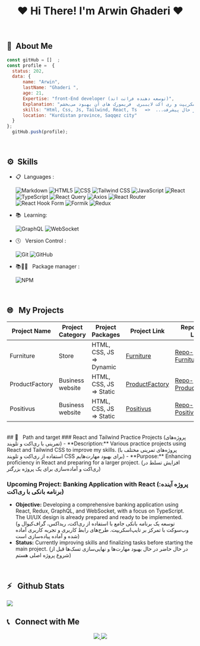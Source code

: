 <h1 align="center">❤ Hi There! I'm Arwin Ghaderi ❤</h1>
 <br>

## 📃&nbsp; About Me
  ```javascript
 const gitHub = []  ;
 const profile =  {
    status: 202,
    data: {
        name: "Arwin",
        lastName: "Ghaderi ",
        age: 21,
        Expertise: "front-End developer (توسعه دهنده فرانت اند)",
        Explanation: "در حال تکمیل مهارت‌های ریداکس، گراف‌کیوال و وب‌سوکت هستم تا بتوانم یک پروژه بانکی قوی که طرح‌های رابط کاربری و تجربه کاربری آن آماده است را پیاده‌سازی کنم. همچنین مهارت‌های خود را در تایپ‌اسکریپت و ری اکت لایببری  فریمورک های آن بهبود می‌بخشم.",
        skills: "Html, Css, Js, Tailwind, React, Ts   =>  ...در حال پیشرفت",
        location: "Kurdistan province, Saqqez city"
    }
};
    gitHub.push(profile);


```
<br>

## ⚙️&nbsp; Skills
- 📋 &nbsp;Languages :
  
  ![Markdown](https://img.shields.io/badge/-Markdown-333333?style=flat&logo=markdown)
  ![HTML5](https://img.shields.io/badge/-HTML5-333333?style=flat&logo=HTML5)
  ![CSS](https://img.shields.io/badge/-CSS-333333?style=flat&logo=CSS3&logoColor=1572B6)
  ![Tailwind CSS](https://img.shields.io/badge/-TailwindCSS-333333?style=flat&logo=TailwindCSS)
  ![JavaScript](https://img.shields.io/badge/-JavaScript-333333?style=flat&logo=javascript)
  ![React](https://img.shields.io/badge/-React-333333?style=flat&logo=React)
  ![TypeScript](https://img.shields.io/badge/-TypeScript-333333?style=flat&logo=TypeScript)
  ![React Query](https://img.shields.io/badge/React%20Query-FF4154?style=flat&logo=react-query&logoColor=white)
  ![Axios](https://img.shields.io/badge/Axios-5A29E4?style=flat&logo=axios&logoColor=white)
  ![React Router](https://img.shields.io/badge/React%20Router-CA4245?style=flat&logo=react-router&logoColor=white)
  ![React Hook Form](https://img.shields.io/badge/React%20Hook%20Form-EC5990?style=flat&logo=reacthookform&logoColor=white)
  ![Formik](https://img.shields.io/badge/Formik-000000?style=flat&logo=formik&logoColor=white)
    ![Redux](https://img.shields.io/badge/redux-%23593d88.svg?style=for-the-badge&logo=redux&logoColor=white)


- 📚 &nbsp;Learning:
  
  ![GraphQL](https://img.shields.io/badge/GraphQL-E10098?style=for-the-badge&logo=graphql&logoColor=white)
  ![WebSocket](https://img.shields.io/badge/WebSocket-333333?style=flat&logo=WebSocket)



- 🕓 &nbsp; Version Control :
  
  ![Git](https://img.shields.io/badge/-Git-333333?style=flat&logo=git)
  ![GitHub](https://img.shields.io/badge/-GitHub-333333?style=flat&logo=github)
  
- 📚👨‍🔧 &nbsp; Package manager :
  
  ![NPM](https://img.shields.io/badge/-NPM-333333?style=flat&logo=NPM)

<br>

## 🌐 &nbsp; My Projects

| Project Name   | Project Category   | Project Packages          | Project Link       | Repository Link             |
|----------------|--------------------|---------------------------|--------------------|-----------------------------|
| Furniture      | Store              | HTML, CSS, JS => Dynamic  | [Furniture](https://furniroo-store.vercel.app/) | [Repo-Furniture](https://github.com/arwinghaderi/Furniro) |
| ProductFactory | Business website   | HTML, CSS, JS => Static   | [ProductFactory](https://arwinghaderi.github.io/ProductFactoryArwin/) | [Repo-ProductFactory](https://github.com/arwinghaderi/ProductFactoryArwin) |
| Positivus      | Business website   | HTML, CSS, JS => Static   | [Positivus](https://arwinghaderi.github.io/arwin.gh.positivus/) | [Repo-Positivus](https://github.com/arwinghaderi/arwin.gh.positivus) |


<br>
## 📂 &nbsp; Path and target
### React and Tailwind Practice Projects (پروژه‌های تمرینی با ری‌اکت و تلویند)
- **Description:** Various practice projects using React and Tailwind CSS to improve my skills. (پروژه‌های تمرینی مختلف با استفاده از ری‌اکت و تلویند CSS برای بهبود مهارت‌هایم)
- **Purpose:** Enhancing proficiency in React and preparing for a larger project. (افزایش تسلط در ری‌اکت و آماده‌سازی برای یک پروژه بزرگتر)

### Upcoming Project: Banking Application with React (پروژه آینده: برنامه بانکی با ری‌اکت)
- **Objective:** Developing a comprehensive banking application using React, Redux, GraphQL, and WebSocket, with a focus on TypeScript. The UI/UX design is already prepared and ready to be implemented. (توسعه یک برنامه بانکی جامع با استفاده از ری‌اکت، ریداکس، گراف‌کیوال و وب‌سوکت با تمرکز بر تایپ‌اسکریپت. طرح‌های رابط کاربری و تجربه کاربری آماده شده و آماده پیاده‌سازی است)
- **Status:** Currently improving skills and finalizing tasks before starting the main project. (در حال حاضر در حال بهبود مهارت‌ها و نهایی‌سازی تسک‌ها قبل از شروع پروژه اصلی هستم)

<br>

<h2>⚡️ &nbsp; Github Stats</h2>

<a href="https://gist.github.com/arwinghaderi">
<img src="https://github-readme-stats.vercel.app/api?username=arwinghaderi&show_icons=true&theme=gruvbox"/> 
</a>

<br>

<h2>📞 &nbsp; Connect with Me</h2>

<p align="center"> 
   <a href="https://instagram.com/arwin.ghaderi/">
    <img src="https://img.shields.io/badge/Instagram-@arwin.ghaderi-red?style=flat&logo=instagram" /> 
  </a> 
  <a href="https://t.me/arvin81/">
    <img src="https://img.shields.io/badge/Telegram-@arvin81-blue?style=flat&logo=telegram" /> 
  </a> 
</p>




